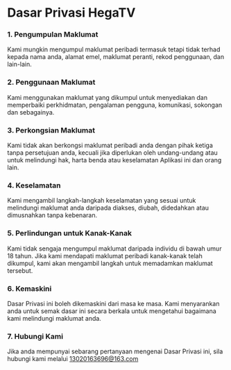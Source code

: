 # Dasar Privasi HegaTV
### 1. Pengumpulan Maklumat
Kami mungkin mengumpul maklumat peribadi termasuk tetapi tidak terhad kepada nama anda, alamat emel, maklumat peranti, rekod penggunaan, dan lain-lain.

### 2. Penggunaan Maklumat
Kami menggunakan maklumat yang dikumpul untuk menyediakan dan memperbaiki perkhidmatan, pengalaman pengguna, komunikasi, sokongan dan sebagainya.

### 3. Perkongsian Maklumat
Kami tidak akan berkongsi maklumat peribadi anda dengan pihak ketiga tanpa persetujuan anda, kecuali jika diperlukan oleh undang-undang atau untuk melindungi hak, harta benda atau keselamatan Aplikasi ini dan orang lain.

### 4. Keselamatan
Kami mengambil langkah-langkah keselamatan yang sesuai untuk melindungi maklumat anda daripada diakses, diubah, didedahkan atau dimusnahkan tanpa kebenaran.

### 5. Perlindungan untuk Kanak-Kanak
Kami tidak sengaja mengumpul maklumat daripada individu di bawah umur 18 tahun. Jika kami mendapati maklumat peribadi kanak-kanak telah dikumpul, kami akan mengambil langkah untuk memadamkan maklumat tersebut.

### 6. Kemaskini
Dasar Privasi ini boleh dikemaskini dari masa ke masa. Kami menyarankan anda untuk semak dasar ini secara berkala untuk mengetahui bagaimana kami melindungi maklumat anda.

### 7. Hubungi Kami
Jika anda mempunyai sebarang pertanyaan mengenai Dasar Privasi ini, sila hubungi kami melalui 13020163696@163.com
